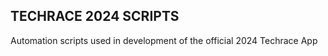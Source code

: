 <h2>TECHRACE 2024 SCRIPTS</h2>
Automation scripts used in development of the official 2024 Techrace App
